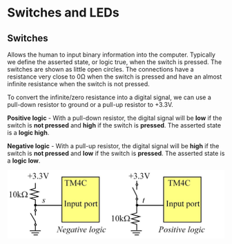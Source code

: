 # Switches and LEDs

## Switches
Allows the human to input binary information into the computer. Typically we define the asserted state, or logic true, when the switch is pressed.
The switches are shown as little open circles. The connections have a resistance very close to 0Ω when the switch is pressed and have an almost infinite resistance when the switch is not pressed.

To convert the infinite/zero resistance into a digital signal, we can use a pull-down resistor to ground or a pull-up resistor to +3.3V.

**Positive logic** - With a pull-down resistor, the digital signal will be **low** if the switch is **not pressed** and **high** if the switch is **pressed**. 
The asserted state is a **logic high**.

**Negative logic** - With a pull-up resistor, the digital signal will be **high** if the switch is **not pressed** and **low** if the switch is **pressed**.
The asserted state is a **logic low**.

![](Images/switchInterface.jpg)